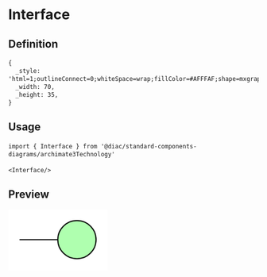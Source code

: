 # Interface

## Definition

```
{
  _style: 'html=1;outlineConnect=0;whiteSpace=wrap;fillColor=#AFFFAF;shape=mxgraph.archimate3.interface;',
  _width: 70,
  _height: 35,
}
```

## Usage

```
import { Interface } from '@diac/standard-components-diagrams/archimate3Technology'

<Interface/>
```

## Preview

<img src="./interface.png" width="200"/>
